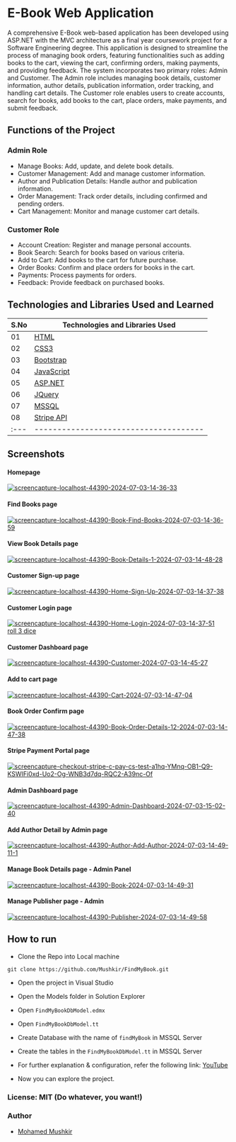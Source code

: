 # E-Book Web Application

A comprehensive E-Book web-based application has been developed using ASP.NET with the MVC architecture as a final year coursework project for a Software Engineering degree. This application is designed to streamline the process of managing book orders, featuring functionalities such as adding books to the cart, viewing the cart, confirming orders, making payments, and providing feedback. The system incorporates two primary roles: Admin and Customer. The Admin role includes managing book details, customer information, author details, publication information, order tracking, and handling cart details. The Customer role enables users to create accounts, search for books, add books to the cart, place orders, make payments, and submit feedback.

## Functions of the Project

### Admin Role

- Manage Books: Add, update, and delete book details.
- Customer Management: Add and manage customer information.
- Author and Publication Details: Handle author and publication information.
- Order Management: Track order details, including confirmed and pending orders.
- Cart Management: Monitor and manage customer cart details.

### Customer Role
- Account Creation: Register and manage personal accounts.
- Book Search: Search for books based on various criteria.
- Add to Cart: Add books to the cart for future purchase.
- Order Books: Confirm and place orders for books in the cart.
- Payments: Process payments for orders.
- Feedback: Provide feedback on purchased books.

## Technologies and Libraries Used and Learned

| S.No | Technologies and Libraries Used                                                                   |
| :--- | ------------------------------------------------------------------------------------------------- |
| 01   | [HTML](https://www.w3schools.com/html/)                                                           |
| 02   | [CSS3](https://www.w3schools.com/css/)                                                            |
| 03   | [Bootstrap](https://getbootstrap.com/)                                                            |
| 04   | [JavaScript](https://www.youtube.com/watch?v=OuUqS8Po5ps&list=PL73Obo20O_7ihsIM5K-hHYPrcqkkdQcLa) |
| 05   | [ASP.NET]([https://www.youtube.com/playlist?list=PL6u82dzQtlfvfEgHdRvh4l2lqdVlQOa5x](https://www.tutorialsteacher.com/mvc))             |
| 06   | [JQuery](https://www.youtube.com/playlist?list=PL6u82dzQtlfvfEgHdRvh4l2lqdVlQOa5x)                |
| 07   | [MSSQL]([https://www.youtube.com/playlist?list=PL6u82dzQtlfvfEgHdRvh4l2lqdVlQOa5x](https://www.tutorialspoint.com/ms_sql_server/index.htm))                 |
| 08   | [Stripe API](https://stripe.com/docs/api)                                                         |
| :--- | -------------------------------------                                                             |

## Screenshots

#### Homepage
<a href="https://ibb.co/gvzgkJR"><img src="https://i.ibb.co/8z68197/screencapture-localhost-44390-2024-07-03-14-36-33.png" alt="screencapture-localhost-44390-2024-07-03-14-36-33" border="0"></a>

#### Find Books page
<a href="https://ibb.co/WWMTcPY"><img src="https://i.ibb.co/0j6wfFd/screencapture-localhost-44390-Book-Find-Books-2024-07-03-14-36-59.png" alt="screencapture-localhost-44390-Book-Find-Books-2024-07-03-14-36-59" border="0"></a>

#### View Book Details page
<a href="https://ibb.co/zHNVyFT"><img src="https://i.ibb.co/1JbGDMt/screencapture-localhost-44390-Book-Details-1-2024-07-03-14-48-28.png" alt="screencapture-localhost-44390-Book-Details-1-2024-07-03-14-48-28" border="0"></a>

#### Customer Sign-up page
<a href="https://ibb.co/CbndzW3"><img src="https://i.ibb.co/bsrhP7M/screencapture-localhost-44390-Home-Sign-Up-2024-07-03-14-37-38.png" alt="screencapture-localhost-44390-Home-Sign-Up-2024-07-03-14-37-38" border="0"></a>

#### Customer Login page
<a href="https://ibb.co/D9nGBwn"><img src="https://i.ibb.co/9bjwxyj/screencapture-localhost-44390-Home-Login-2024-07-03-14-37-51.png" alt="screencapture-localhost-44390-Home-Login-2024-07-03-14-37-51" border="0"></a><br /><a target='_blank' href='https://freeonlinedice.com/'>roll 3 dice</a><br />

#### Customer Dashboard page
<a href="https://ibb.co/n8PwqWJ"><img src="https://i.ibb.co/prh16mF/screencapture-localhost-44390-Customer-2024-07-03-14-45-27.png" alt="screencapture-localhost-44390-Customer-2024-07-03-14-45-27" border="0"></a>

#### Add to cart page
<a href="https://ibb.co/dBgjWLn"><img src="https://i.ibb.co/rksF7cn/screencapture-localhost-44390-Cart-2024-07-03-14-47-04.png" alt="screencapture-localhost-44390-Cart-2024-07-03-14-47-04" border="0"></a>

#### Book Order Confirm page
<a href="https://ibb.co/XVQBM5C"><img src="https://i.ibb.co/yV9T7kQ/screencapture-localhost-44390-Book-Order-Details-12-2024-07-03-14-47-38.png" alt="screencapture-localhost-44390-Book-Order-Details-12-2024-07-03-14-47-38" border="0"></a>

#### Stripe Payment Portal page
<a href="https://ibb.co/fH18Fmk"><img src="https://i.ibb.co/tDmZKyq/screencapture-checkout-stripe-c-pay-cs-test-a1hq-YMnq-OB1-Q9-KSWIFi0xd-Uo2-Og-WNB3d7dq-RQC2-A39nc-Of.png" alt="screencapture-checkout-stripe-c-pay-cs-test-a1hq-YMnq-OB1-Q9-KSWIFi0xd-Uo2-Og-WNB3d7dq-RQC2-A39nc-Of" border="0"></a>

#### Admin Dashboard page
<a href="https://ibb.co/Lz8Yvsm"><img src="https://i.ibb.co/1fL7b41/screencapture-localhost-44390-Admin-Dashboard-2024-07-03-15-02-40.png" alt="screencapture-localhost-44390-Admin-Dashboard-2024-07-03-15-02-40" border="0"></a>

#### Add Author Detail by Admin page
<a href="https://ibb.co/pyRmnyj"><img src="https://i.ibb.co/JQyhCQj/screencapture-localhost-44390-Author-Add-Author-2024-07-03-14-49-11-1.png" alt="screencapture-localhost-44390-Author-Add-Author-2024-07-03-14-49-11-1" border="0"></a>

#### Manage Book Details page - Admin Panel
<a href="https://ibb.co/kg91T7v"><img src="https://i.ibb.co/gMPV82h/screencapture-localhost-44390-Book-2024-07-03-14-49-31.png" alt="screencapture-localhost-44390-Book-2024-07-03-14-49-31" border="0"></a>

#### Manage Publisher page - Admin
<a href="https://ibb.co/SPt1QPB"><img src="https://i.ibb.co/Ns9k1sK/screencapture-localhost-44390-Publisher-2024-07-03-14-49-58.png" alt="screencapture-localhost-44390-Publisher-2024-07-03-14-49-58" border="0"></a>


## How to run

- Clone the Repo into Local machine

```
git clone https://github.com/Mushkir/FindMyBook.git
```
- Open the project in Visual Studio

- Open the Models folder in Solution Explorer

- Open `FindMyBookDbModel.edmx`

- Open `FindMyBookDbModel.tt`

- Create Database with the name of `findMyBook` in MSSQL Server

- Create the tables in the `FindMyBookDbModel.tt` in MSSQL Server

- For further explanation & configuration, refer the following link: [YouTube](https://youtu.be/92VOAYiVlxg?si=cv3gFGfRD6iLUMk4)

- Now you can explore the project.

### License: MIT (Do whatever, you want!)

### Author

- [Mohamed Mushkir](https://www.facebook.com/profile.php?id=100059556802890)
